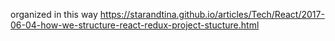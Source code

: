 organized in this way https://starandtina.github.io/articles/Tech/React/2017-06-04-how-we-structure-react-redux-project-stucture.html

